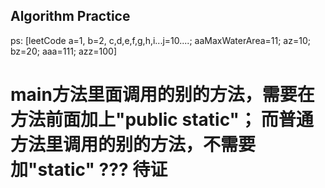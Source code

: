 [//]: # (# Algorithm)
## Algorithm Practice
ps: [leetCode a=1, b=2, c,d,e,f,g,h,i...j=10....; aaMaxWaterArea=11; az=10; bz=20; aaa=111; azz=100]

# main方法里面调用的别的方法，需要在方法前面加上"public static"； 而普通方法里调用的别的方法，不需要加"static" ??? 待证
